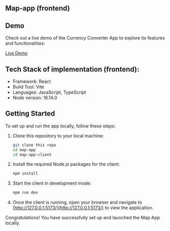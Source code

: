 ## Map-app (frontend)

## Demo

Check out a live demo of the Currency Converter App to explore its features and functionalities:

[Live Demo](https://tania-troshchuk.github.io/map-app/)

## Tech Stack of implementation (frontend):

- Framework: React
- Build Tool: Vite
- Languages: JavaScript, TypeScript
- Node version: 16.14.0

## Getting Started

To set up and run the app locally, follow these steps:

1. Clone this repository to your local machine:

    ```bash
    git clone this repo
    cd map-app
    cd map-app-client
    ```

2. Install the required Node.js packages for the client:

    ```bash
    npm install
    ```

3. Start the client in development mode:

    ```bash
    npm run dev
    ```

9. Once the client is running, open your browser and navigate to [http://127.0.0.1:5173/](http://127.0.0.1:5173/) to view the application.

Congratulations! You have successfully set up and launched the Map App locally.
